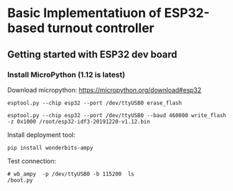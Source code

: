 # Basic Implementatiuon of ESP32-based turnout controller


## Getting started with ESP32 dev board
### Install MicroPython (1.12 is latest)
Download micropython: https://micropython.org/download#esp32
```
esptool.py --chip esp32 --port /dev/ttyUSB0 erase_flash
```
```
esptool.py --chip esp32 --port /dev/ttyUSB0 --baud 460800 write_flash -z 0x1000 /root/esp32-idf3-20191220-v1.12.bin
```
Install deployment tool:
```
pip install wonderbits-ampy
```
Test connection:
```
# wb_ampy  -p /dev/ttyUSB0 -b 115200  ls
/boot.py
```
